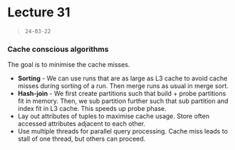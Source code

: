 # Lecture 31

> `24-03-22`

### Cache conscious algorithms

The goal is to minimise the cache misses. 

- **Sorting** - We can use runs that are as large as L3 cache to avoid cache misses during sorting of a run. Then merge runs as usual in merge sort.
- **Hash-join** - We first create partitions such that build + probe partitions fit in memory. Then, we sub partition further such that sub partition and index fit in L3 cache. This speeds up probe phase.
- Lay out attributes of tuples to maximise cache usage. Store often accessed attributes adjacent to each other.
- Use multiple threads for parallel query processing. Cache miss leads to stall of one thread, but others can proceed.